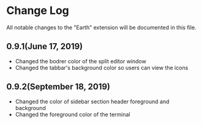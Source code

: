 # Change Log

All notable changes to the "Earth" extension will be documented in this file.

## 0.9.1(June 17, 2019)

- Changed the bodrer color of the split editor window
- Changed the tabbar's background color so users can view the icons

## 0.9.2(September 18, 2019)

- Changed the color of sidebar section header foreground and background
- Changed the foreground color of the terminal
